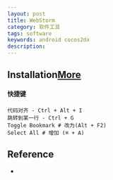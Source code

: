 ```yaml
---
layout: post
title: WebStorm
category: 软件工具
tags: software
keywords: android cocos2dx
description: 
---
```


## Installation[More](https://www.exception.site/article/1693)



#### 快捷键

```
代码对齐 - Ctrl + Alt + I
跳转到某一行 - Ctrl + G
Toggle Bookmark # 改为(Alt + F2)
Select All # 增加 (⌘ + A)
```

## Reference

* []()
